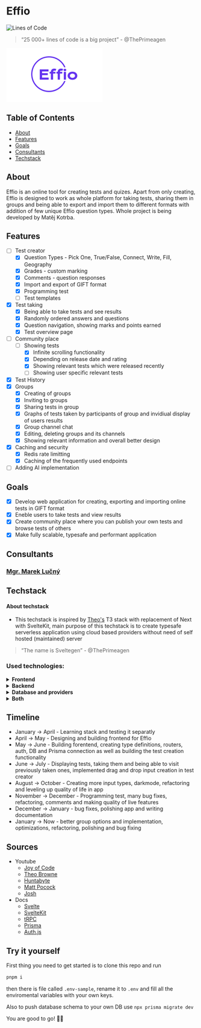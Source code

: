 # Effio
![Lines of Code](https://aschey.tech/tokei/github/matej-kotrba/effio?labelColor=ffffff&color=f73c00&iconColor=ffffff&style=for-the-badge&label=Lines&logo=https://simpleicons.org/icons/svelte.svg)

> “25 000+ lines of code is a big project” - @ThePrimeagen

<a><img src="./static/imgs/effio/text.png" align="middle" width="256" ></a>
## Table of Contents

- [About](#about)
- [Features](#features)
- [Goals](#goals)
- [Consultants](#consultants)
- [Techstack](#techstack)

## About

Effio is an online tool for creating tests and quizes. Apart from only creating, Effio is designed to work as whole platform for taking tests, sharing them in groups and being able to export and import them to different formats with addition of few unique Effio question types. Whole project is being developed by Matěj Kotrba.

## Features

- [ ] Test creator
    - [x] Question Types - Pick One, True/False, Connect, Write, Fill, Geography
    - [x] Grades - custom marking
    - [x] Comments - question responses
    - [x] Import and export of GIFT format
    - [x] Programming test
    - [ ] Test templates
- [x] Test taking
    - [x] Being able to take tests and see results
    - [x] Randomly ordered answers and questions
    - [x] Question navigation, showing marks and points earned
    - [x] Test overview page
- [ ] Community place
    - [ ] Showing tests
        - [x] Infinite scrolling functionality
        - [x] Depending on release date and rating
        - [x] Showing relevant tests which were released recently
        - [ ] Showing user specific relevant tests    
- [x] Test History
- [x] Groups
    - [x] Creating of groups
    - [x] Inviting to groups
    - [x] Sharing tests in group
    - [x] Graphs of tests taken by participants of group and invidiual display of users results
    - [x] Group channel chat
    - [x] Editing, deleting groups and its channels
    - [x] Showing relevant information and overall better design
- [x] Caching and security
    - [x] Redis rate limitting
    - [x] Caching of the frequently used endpoints
- [ ] Adding AI implementation

## Goals
- [x] Develop web application for creating, exporting and importing online tests in GIFT format
- [x] Eneble users to take tests and view results
- [x] Create community place where you can publish your own tests and browse tests of others
- [x] Make fully scalable, typesafe and performant application

## Consultants
### [Mgr. Marek Lučný](https://github.com/superucitelka)


## Techstack
#### About techstack
- This techstack is inspired by [Theo's](https://www.youtube.com/@t3dotgg) T3 stack with replacement of Next with SvelteKit, main purpose of this techstack is to create typesafe serverless application using cloud based providers without need of self hosted (maintained) server

> “The name is Sveltegen” - @ThePrimeagen

### Used technologies:

<details>
<summary><strong>Frontend</strong></summary>

- Svelte
    - Svelte French Toast
    - Shadcn Svelte
- Tailwind
    - Daisy UI
    - tailwind-merge
- Chart.js
- GSAP
- Other
    - Iconify
    - Leaflet
    - monaco-editor
    - SandboxJS
    - gift-pegjs
</details>

<details>
  <summary><strong>Backend</strong></summary>
    
- SvelteKit
    - Superforms
- tRPC
    - trpc-sveltekit
- Prisma
- Auth
    - Auth.js (Oauth - Google, Github)
- NodeJS
</details>

<details>
  <summary><strong>Database and providers</strong></summary>
    
- Supabase - PostgreSQL, connected via Prisma
- Vercel - application hosting, serverless function hosting (sort of), CDN distribution,
- Cloudinary - image bucket
- Pusher - takes care of web sockets needs
- Upstash Redis - caching and rate limitting
</details>

<details>
  <summary><strong>Both</strong></summary>
    
- TypeScript
    - ts-reset
- Zod
- Bundler - Vite
- Package manager - PNPM
</details>


## Timeline
- January -> April - Learning stack and testing it separatly
- April -> May - Designing and building frontend for Effio
- May -> June - Building forentend, creating type definitions, routers, auth, DB and Prisma connection as well as building the test creation functionality 
- June -> July - Displaying tests, taking them and being able to visit previously taken ones, implemented drag and drop input creation in test creator
- August -> October - Creating more input types, darkmode, refactoring and leveling up quality of life in app
- November -> December - Programming test, many bug fixes, refactoring, comments and making quality of live features
- December -> January - bug fixes, polishing app and writing documentation
- January -> Now - better group options and implementation, optimizations, refactoring, polishing and bug fixing

## Sources
- Youtube
  - [Joy of Code](https://www.youtube.com/@JoyofCodeDev)
  - [Theo Browne](https://www.youtube.com/@t3dotgg)
  - [Huntabyte](https://www.youtube.com/@Huntabyte)
  - [Matt Pocock](https://www.youtube.com/@mattpocockuk)
  - [Josh](https://www.youtube.com/@joshtriedcoding)
- Docs
  - [Svelte](https://svelte.dev/)
  - [SvelteKit](https://kit.svelte.dev/)
  - [tRPC](https://trpc.io/)
  - [Prisma](https://www.prisma.io/)
  - [Auth.js](https://authjs.dev/)

## Try it yourself

First thing you need to get started is to clone this repo and run
```bash
pnpm i
```
then there is file called `.env-sample`, rename it to `.env` and fill all the enviromental variables with your own keys.

Also to push database schema to your own DB use `npx prisma migrate dev`

You are good to go! 🥳🥳
